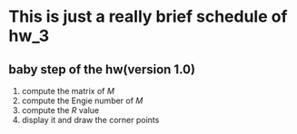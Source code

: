 # This is just a really brief schedule of hw_3
## baby step of the hw(version 1.0)
1. compute the matrix of *M*
2. compute the Engie number of *M*
3. compute the *R* value
4. display it and draw the corner points
